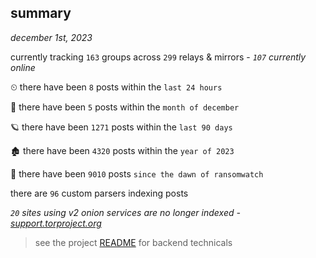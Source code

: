 
## summary
_december 1st, 2023_

currently tracking `163` groups across `299` relays & mirrors - _`107` currently online_

⏲ there have been `8` posts within the `last 24 hours`

🦈 there have been `5` posts within the `month of december`

🪐 there have been `1271` posts within the `last 90 days`

🏚 there have been `4320` posts within the `year of 2023`

🦕 there have been `9010` posts `since the dawn of ransomwatch`

there are `96` custom parsers indexing posts

_`20` sites using v2 onion services are no longer indexed - [support.torproject.org](https://support.torproject.org/onionservices/v2-deprecation/)_

> see the project [README](https://github.com/joshhighet/ransomwatch#ransomwatch--) for backend technicals
